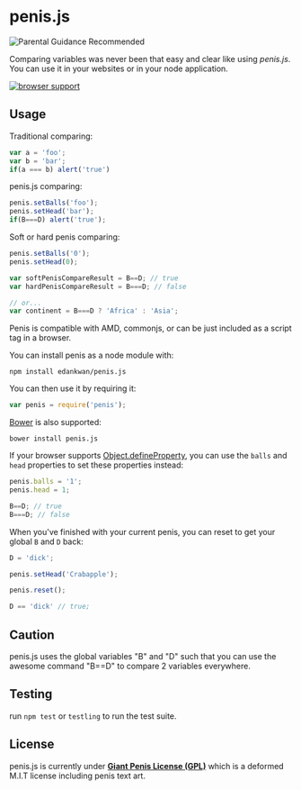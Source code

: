 penis.js
===

![Parental Guidance Recommended](http://edankwan.github.io/penis.js/assets/pg.jpg)

Comparing variables was never been that easy and clear like using *penis.js*. You can use it in your websites or in your node application.

[![browser support](https://ci.testling.com/jesseditson/penis.png)](https://ci.testling.com/jesseditson/penis)

Usage
---
Traditional comparing:
```js
var a = 'foo';
var b = 'bar';
if(a === b) alert('true')
```

penis.js comparing:
```js
penis.setBalls('foo');
penis.setHead('bar');
if(B===D) alert('true');
```

Soft or hard penis comparing:
```js
penis.setBalls('0');
penis.setHead(0);

var softPenisCompareResult = B==D; // true
var hardPenisCompareResult = B===D; // false

// or...
var continent = B===D ? 'Africa' : 'Asia';
```

Penis is compatible with AMD, commonjs, or can be just included as a script tag in a browser.

You can install penis as a node module with:
```
npm install edankwan/penis.js
```

You can then use it by requiring it:

```js
var penis = require('penis');
```

[Bower](http://bower.io/) is also supported:
```
bower install penis.js
```

If your browser supports [Object.defineProperty](https://developer.mozilla.org/en-US/docs/Web/JavaScript/Reference/Global_Objects/Object/defineProperty#Browser_compatibility), you can use the `balls` and `head` properties to set these properties instead:

```js
penis.balls = '1';
penis.head = 1;

B==D; // true
B===D; // false
```

When you've finished with your current penis, you can reset to get your global `B` and `D` back:

```js
D = 'dick';

penis.setHead('Crabapple');

penis.reset();

D == 'dick' // true;
```

Caution
---
penis.js uses the global variables "B" and "D" such that you can use the awesome command "B==D" to compare 2 variables everywhere.

Testing
---
run `npm test` or `testling` to run the test suite.

License
---
penis.js is currently under [**Giant Penis License (GPL)**](http://giant-penis-license.org) which is a deformed M.I.T license including penis text art.
